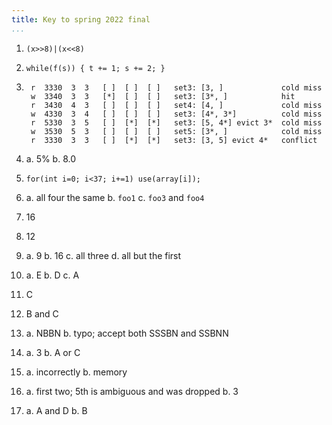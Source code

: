```yaml
---
title: Key to spring 2022 final
...
```


1. `(x>>8)|(x<<8)`
2. `while(f(s)) { t += 1; s += 2; }`
3. 
        r  3330  3  3   [ ]  [ ]  [ ]   set3: [3, ]             cold miss
        w  3340  3  3   [*]  [ ]  [ ]   set3: [3*, ]            hit
        r  3430  4  3   [ ]  [ ]  [ ]   set4: [4, ]             cold miss
        w  4330  3  4   [ ]  [ ]  [ ]   set3: [4*, 3*]          cold miss
        r  5330  3  5   [ ]  [*]  [*]   set3: [5, 4*] evict 3*  cold miss
        w  3530  5  3   [ ]  [ ]  [ ]   set5: [3*, ]            cold miss
        r  3330  3  3   [ ]  [*]  [*]   set3: [3, 5] evict 4*   conflict
4.
    a. 5%
    b. 8.0

5. `for(int i=0; i<37; i+=1) use(array[i]);`

6. 
    a. all four the same
    b. `foo1`
    c. `foo3` and `foo4`

7. 16
8. 12
9. 
    a. 9
    b. 16
    c. all three
    d. all but the first

10.
    a. E
    b. D
    c. A

11. C
12. B and C
13. 
    a. NBBN
    b. typo; accept both SSSBN and SSBNN
14.
    a. 3
    b. A or C
15.
    a. incorrectly
    b. memory
16.
    a. first two; 5th is ambiguous and was dropped
    b. 3
17.
    a. A and D
    b. B
